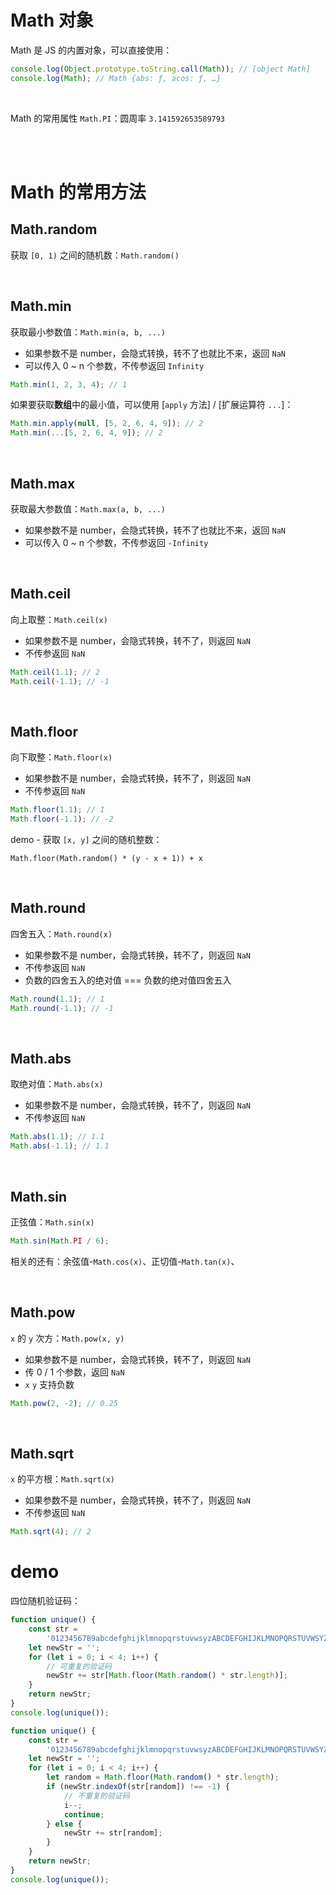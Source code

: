 # Math 对象

Math 是 JS 的内置对象，可以直接使用：

```js
console.log(Object.prototype.toString.call(Math)); // [object Math]
console.log(Math); // Math {abs: ƒ, acos: ƒ, …}
```

<br>

Math 的常用属性 `Math.PI`：圆周率 `3.141592653589793`

<br><br>

# Math 的常用方法

## Math.random

获取 `[0, 1)` 之间的随机数：`Math.random()`

<br>

## Math.min

获取最小参数值：`Math.min(a, b, ...)`

-   如果参数不是 number，会隐式转换，转不了也就比不来，返回 `NaN`
-   可以传入 0 ~ n 个参数，不传参返回 `Infinity`

```js
Math.min(1, 2, 3, 4); // 1
```

如果要获取**数组**中的最小值，可以使用 [`apply` 方法] / [扩展运算符 `...`]：

```js
Math.min.apply(null, [5, 2, 6, 4, 9]); // 2
Math.min(...[5, 2, 6, 4, 9]); // 2
```

<br>

## Math.max

获取最大参数值：`Math.max(a, b, ...)`

-   如果参数不是 number，会隐式转换，转不了也就比不来，返回 `NaN`
-   可以传入 0 ~ n 个参数，不传参返回 `-Infinity`

<br>

## Math.ceil

向上取整：`Math.ceil(x)`

-   如果参数不是 number，会隐式转换，转不了，则返回 `NaN`
-   不传参返回 `NaN`

```js
Math.ceil(1.1); // 2
Math.ceil(-1.1); // -1
```

<br>

## Math.floor

向下取整：`Math.floor(x)`

-   如果参数不是 number，会隐式转换，转不了，则返回 `NaN`
-   不传参返回 `NaN`

```js
Math.floor(1.1); // 1
Math.floor(-1.1); // -2
```

demo - 获取 `[x, y]` 之间的随机整数：

```
Math.floor(Math.random() * (y - x + 1)) + x
```

<br>

## Math.round

四舍五入：`Math.round(x)`

-   如果参数不是 number，会隐式转换，转不了，则返回 `NaN`
-   不传参返回 `NaN`
-   负数的四舍五入的绝对值 === 负数的绝对值四舍五入

```js
Math.round(1.1); // 1
Math.round(-1.1); // -1
```

<br>

## Math.abs

取绝对值：`Math.abs(x)`

-   如果参数不是 number，会隐式转换，转不了，则返回 `NaN`
-   不传参返回 `NaN`

```js
Math.abs(1.1); // 1.1
Math.abs(-1.1); // 1.1
```

<br>

## Math.sin

正弦值：`Math.sin(x)`

```js
Math.sin(Math.PI / 6);
```

相关的还有：余弦值-`Math.cos(x)`、正切值-`Math.tan(x)`、

<br>

## Math.pow

`x` 的 `y` 次方：`Math.pow(x, y)`

-   如果参数不是 number，会隐式转换，转不了，则返回 `NaN`
-   传 0 / 1 个参数，返回 `NaN`
-   `x` `y` 支持负数

```js
Math.pow(2, -2); // 0.25
```

<br>

## Math.sqrt

`x` 的平方根：`Math.sqrt(x)`

-   如果参数不是 number，会隐式转换，转不了，则返回 `NaN`
-   不传参返回 `NaN`

```js
Math.sqrt(4); // 2
```

# demo

四位随机验证码：

```js
function unique() {
    const str =
        '0123456789abcdefghijklmnopqrstuvwsyzABCDEFGHIJKLMNOPQRSTUVWSYZ';
    let newStr = '';
    for (let i = 0; i < 4; i++) {
        // 可重复的验证码
        newStr += str[Math.floor(Math.random() * str.length)];
    }
    return newStr;
}
console.log(unique());
```

```js
function unique() {
    const str =
        '0123456789abcdefghijklmnopqrstuvwsyzABCDEFGHIJKLMNOPQRSTUVWSYZ';
    let newStr = '';
    for (let i = 0; i < 4; i++) {
        let random = Math.floor(Math.random() * str.length);
        if (newStr.indexOf(str[random]) !== -1) {
            // 不重复的验证码
            i--;
            continue;
        } else {
            newStr += str[random];
        }
    }
    return newStr;
}
console.log(unique());
```

<br>
